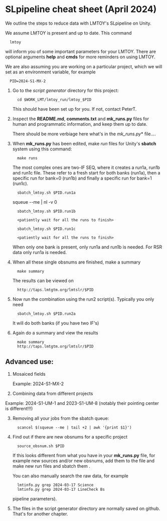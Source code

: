 # SLpipeline cheat sheet (April 2024)

We outline the steps to reduce data with LMTOY's SLpipeline on Unity.

We assume LMTOY is present and up to date.   This command

      lmtoy

will inform you of some important parameters for your LMTOY. There are optional
arguments **help** and **cmds** for more reminders on using LMTOY.

We are also assuming you are working on a particular project, which
we will set as an environment variable, for example

      PID=2024-S1-MX-2

1. Go to the *script generator* directory for this project:

         cd $WORK_LMT/lmtoy_run/lmtoy_$PID

   This should have been set up for you. If not, contact PeterT.


2. Inspect the **README.md**, **comments.txt** and **mk_runs.py** files for human and programmatic
   information, and keep them up to date.

   There should be more verbiage here what's in the *mk_runs.py** file....


3. When **mk_runs.py** has been edited, make *run* files for Unity's **sbatch** system
   using this command:

         make runs

   The most complex ones are two-IF SEQ, where it creates a run1a, run1b and run1c file.
   These refer to a fresh start for both banks (run1a), then a specific run for bank=0 (run1b)
   and finally a specific run for bank=1 (run1c).

         sbatch_lmtoy.sh $PID.run1a
	 squeue --me | nl -v 0
	 
	 <patiently wait until all your obsnums have exited from the queue>
      
         sbatch_lmtoy.sh $PID.run1b

         <patiently wait for all the runs to finish>
      
         sbatch_lmtoy.sh $PID.run1c

         <patiently wait for all the runs to finish>

   When only one bank is present, only run1a and run1b is needed. For RSR data only run1a is needed.

4. When all these single obsnums are finished, make a summary

         make summary

   The results can be viewed on

         http://taps.lmtgtm.org/lmtslr/$PID

5. Now run the combination using the run2 script(s). Typically you only need
         
         sbatch_lmtoy.sh $PID.run2a

   It will do both banks (if you have two IF's)

6. Again do a summary and view the results

         make summary
         http://taps.lmtgtm.org/lmtslr/$PID	 

## Advanced use:

1. Mosaiced fields

   Example:  2024-S1-MX-2

2. Combining data from different projects

Example: 2024-S1-UM-1 and 2023-S1-UM-8  (notably their pointing center is different!!!)


3. Removing all your jobs from the sbatch queue:

         scancel $(squeue --me | tail +2 | awk '{print $1}')

4. Find out if there are new obsnums for a specific project

         source_obsnum.sh $PID

    If this looks different from what you have in your **mk_runs.py** file,
    for example new sources and/or new obsnums, add them to the file
    and make new run files and sbatch them .

    You can also manually search the raw data, for example

         lmtinfo.py grep 2024-03-17 Science 
         lmtinfo.py grep 2024-03-17 LineCheck Bs


   pipeline parameters).  

5. The files in the script generator directory are normally saved on github. That's for
   another chapter.
